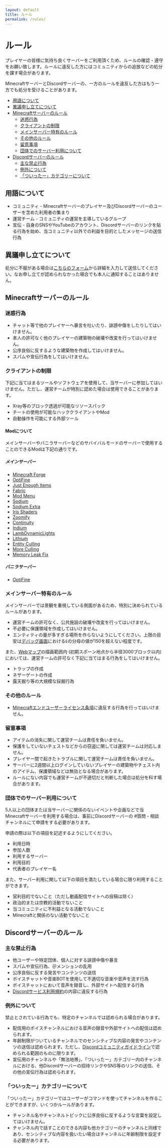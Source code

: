 ```yaml
---
layout: default
title: ルール
permalink: /rules/
---
```


# ルール <!-- omit in toc -->

プレイヤーの皆様に気持ち良くサーバーをご利用頂くため、ルールの確認・遵守をお願い致します。ルールに違反した方にはコミュニティからの追放などの処分を課す場合があります。

MinecraftサーバーとDiscordサーバーの、一方のルールを違反した方はもう一方でも処分を受けることがあります。

<!--more-->

- [用語について](#用語について)
- [異議申し立てについて](#異議申し立てについて)
- [Minecraftサーバーのルール](#minecraftサーバーのルール)
  - [迷惑行為](#迷惑行為)
  - [クライアントの制限](#クライアントの制限)
  - [メインサーバー特有のルール](#メインサーバー特有のルール)
  - [その他のルール](#その他のルール)
  - [留意事項](#留意事項)
  - [団体でのサーバー利用について](#団体でのサーバー利用について)
- [Discordサーバーのルール](#discordサーバーのルール)
  - [主な禁止行為](#主な禁止行為)
  - [例外について](#例外について)
  - [「ついったー」カテゴリーについて](#ついったーカテゴリーについて)

## 用語について

- コミュニティ - Minecraftサーバーのプレイヤー及びDiscordサーバーのユーザーを含めた利用者の集まり
- 運営チーム - コミュニティの運営を主導しているグループ
- 宣伝 - 自身のSNSやYouTubeのアカウント、Discordサーバーのリンクを貼る行為を始め、当コミュニティ以外での利益を目的としたメッセージの送信行為

## 異議申し立てについて

処分に不服がある場合は[こちらのフォーム](https://forms.gle/BEH9NsV5628X2Dqh9)から詳細を入力して送信してください。なお申し立てが認められなかった場合でも本人に通知することはありません。

## Minecraftサーバーのルール

### 迷惑行為

- チャット等で他のプレイヤーへ暴言を吐いたり、誹謗中傷をしたりしてはいけません。
- 本人の許可なく他のプレイヤーの建築物の破壊や改変を行ってはいけません。
- 公序良俗に反するような建築物を作成してはいけません。
- スパムや宣伝行為をしてはいけません。

### クライアントの制限

下記に当てはまるツールやソフトウェアを使用して、当サーバーに参加してはいけません。ただし、運営チームが特別に認めた場合は使用できることがあります。

- Xray等のブロック透過が可能なリソースパック
- チートの使用が可能なハッククライアントやMod
- 自動操作を可能にする外部ツール

#### Modについて

メインサーバーやバニラサーバーなどのサバイバルモードのサーバーで使用することのできるModは下記の通りです。

##### メインサーバー

- [Minecraft Forge](https://files.minecraftforge.net/net/minecraftforge/forge/)
- [OptiFine](https://optifine.net)
- [Just Enough Items](https://www.curseforge.com/minecraft/mc-mods/jei)
- [Fabric](https://fabricmc.net/)
- [Mod Menu](https://modrinth.com/mod/modmenu)
- [Sodium](https://modrinth.com/mod/sodium)
- [Sodium Extra](https://www.curseforge.com/minecraft/mc-mods/sodium-extra)
- [Iris Shaders](https://irisshaders.dev/download)
- [Zoomify](https://modrinth.com/mod/zoomify/)
- [Continuity](https://modrinth.com/mod/continuity)
- [Indium](https://modrinth.com/mod/indium/)
- [LambDynamicLights](https://modrinth.com/mod/lambdynamiclights/)
- [Lithium](https://modrinth.com/mod/lithium/)
- [Entity Culling](https://modrinth.com/mod/entityculling/)
- [More Culling](https://modrinth.com/mod/moreculling/)
- [Memory Leak Fix](https://modrinth.com/mod/memoryleakfix/)

##### バニラサーバー

- [OptiFine](https://optifine.net)

### メインサーバー特有のルール

メインサーバーでは景観を重視している側面があるため、特別に決められているルールがあります。

- 運営チームの許可なく、公共施設の破壊や改変を行ってはいけません。
- 不必要に保護領域を作成してはいけません。
- エンティティの量が多すぎる場所を作らないようにしてください。上限の目安は[デバッグ画面](https://minecraft.fandom.com/ja/wiki/%E3%83%87%E3%83%90%E3%83%83%E3%82%B0%E7%94%BB%E9%9D%A2)における`E`の分母の値が150を超えない程度です。

また、[Webマップ](https://map.tamago-saba.com)の描画範囲内 (初期スポーン地点から半径3000ブロック以内) においては、運営チームの許可なく下記に当てはまる行為をしてはいけません。

- トラップの作成
- ネザーゲートの作成
- 露天掘り等の大規模な採掘行為

### その他のルール

- [Minecraftエンドユーザーライセンス条項](https://www.minecraft.net/ja-jp/terms/r3)に違反する行為を行ってはいけません。

### 留意事項

- アイテムの消失に関して運営チームは責任を負いません。
- 保護をしていないチェストなどからの窃盗に関しては運営チームは対応しません。
- プレイヤー間で起きたトラブルに関して運営チームは責任を負いません。
- サーバーに2週間以上ログインしていないプレイヤーの建築物やチェスト内のアイテム、保護領域などは無効となる場合があります。
- ルールにない内容でも運営チームが不適切だと判断した場合は処分を科す場合があります。

### 団体でのサーバー利用について

5人以上の団体または当サーバーに関係のないイベントや企画などで当Minecraftサーバーを利用する場合は、事前にDiscordサーバーの #質問・相談 チャンネルにて申請をする必要があります。

申請の際は以下の項目を記述するようにしてください。

- 利用日時
- 参加人数
- 利用するサーバー
- 利用目的
- 代表者のプレイヤー名

また、サーバー利用に関して以下の項目を満たしている場合に限り利用することができます。

- 営利目的でないこと（ただし動画配信サイトへの投稿は除く）
- 政治的または宗教的活動でないこと
- 当コミュニティに不利益となる活動でないこと
- Minecraftと関係のない活動でないこと

## Discordサーバーのルール

### 主な禁止行為

- 他ユーザーや特定団体、個人に対する誹謗中傷や暴言
- スパムや宣伝行為、＠メンションの乱用
- 公序良俗に反する発言やコンテンツの送信
- ボイスチャットや音楽BOTを使用して不適切な音楽や音声を流す行為
- ボイスチャットにおいて音声を録音し、外部サイトへ配信する行為
- [Discordサービス利用規約](https://discord.com/terms)の内容に違反する行為

### 例外について

禁止とされている行為でも、特定のチャンネルでは認められる場合があります。

- 配信用のボイスチャンネルにおける音声の録音や外部サイトへの配信は認められます。
- 年齢制限がついているチャンネルでのセンシティブな内容の発言やコンテンツの送信は認められます。ただし、[Discordコミュニティガイドライン](https://discord.com/guidelines)で認められる範囲のものに限ります。
- 宣伝用のチャンネルや「無法地帯」、「ついったー」カテゴリー内のチャンネルにおける、他Discordサーバーの招待リンクやSNS等のリンクの送信、その他の宣伝行為は認められます。

### 「ついったー」カテゴリーについて

「ついったー」カテゴリーではユーザーがコマンドを使ってチャンネルを作ることができますが、いくつかルールがあります。

- チャンネル名やチャンネルトピックに公序良俗に反するような言葉を設定してはいけません。
- チャンネル内で話すことのできる内容も他カテゴリーのチャンネルと同様であり、センシティブな内容を扱いたい場合はチャンネルに年齢制限を設定する必要があります。
